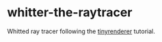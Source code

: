 # whitter-the-raytracer

Whitted ray tracer following the [tinyrenderer](https://github.com/ssloy/tinyraytracer) tutorial.
